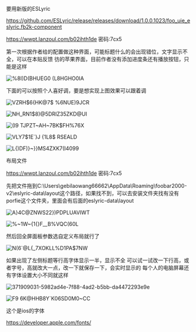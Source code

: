 要用新版的ESLyric

https://github.com/ESLyric/release/releases/download/1.0.0.1023/foo_uie_eslyric.fb2k-component

https://wwpt.lanzoul.com/b02ihth1de
密码:7cx5

第一次根据作者给的配置做这种界面，可能标题什么的会出现错位，文字显示不全，可以在本贴反馈
彷的苹果界面，目前作者没有添加进度条还有播放按钮，只能是这样

![%8I)D(BHUEG0 (L8HGHO0IA](https://github.com/user-attachments/assets/00c1c853-a17b-4af6-ad73-affe671bc310)

下面的可以按照个人喜好调，要是想实现上图效果可以跟着调

![VZRH$6{HK@7$ %6NUE)9JCR](https://github.com/user-attachments/assets/2e323052-d6a3-49f8-ab0a-1bd49a231955)

![NH_RN1$8)@5DRIZ35ZKD@UI](https://github.com/user-attachments/assets/76a16369-fa39-4eaa-9945-21534a0d5e9e)

![(I9 TJPZT~AH~7BK$FH%76X](https://github.com/user-attachments/assets/0b1c1c08-08f4-44ef-b887-9c556ab01737)

![VLY7$1E`}J {1L8$ RSEALD](https://github.com/user-attachments/assets/558e9a26-bafe-436c-be68-79fe8d52240e)

![L{)DF)}~}}MS4ZXK7(I4099](https://github.com/user-attachments/assets/5765686e-da8d-4d52-ba9a-0279945a5d8d)

布局文件

https://wwpt.lanzoul.com/b02ihth1de
密码:7cx5

先把文件拖到C:\Users\gebilaowang66662\AppData\Roaming\foobar2000-v2\eslyric-data\layout这个路径，如果找不到，可以去安装文件夹找有没有porfie这个文件夹，里面会有后面的eslyric-data\layout

![A}4C@ZNWS22})PDPLUAVIWT](https://github.com/user-attachments/assets/59d558e1-2b8d-4d0c-a0bd-bb1681cd1a22)

![%~1W~{1{}F__B$%VQC$(60L](https://github.com/user-attachments/assets/75f07529-2b26-4145-85ed-dbc0cab2726a)

然后回全屏面板参数选自定义布局就行了

![N(6`@L{_7XOKLL%D1PA$7NW](https://github.com/user-attachments/assets/3948741f-589c-4f88-ae6e-324c630b531a)

如果出现了左侧标题等行高字体显示一半，显示不全
可以试一试改一下行高，或者字号，高就改大一点，改一下就保存一下，会实时显示的
每个人的电脑屏幕还有字体设置大小不同就这样

![371909031-5982ad4e-7f88-4ad2-b5bb-da4472293e9e](https://github.com/user-attachments/assets/6e7866a6-c3d6-4764-9a93-c39653cdaeb8)

![F9 6K@HHB8Y`K06SD0M0~CC](https://github.com/user-attachments/assets/7e53d7aa-e70b-45c4-b995-e93dad4bff8f)

这个是ios的字体

https://developer.apple.com/fonts/
